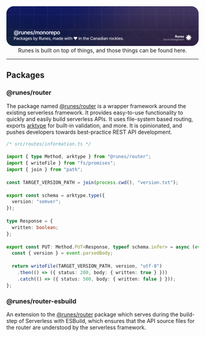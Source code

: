 <img src="./.github/assets/project-banner.png">
<div align="center">Runes is built on top of things, and those things can be found here.</div>
<hr />

## Packages
### @runes/router

The package named [@runes/router]() is a wrapper framework around the existing serverless framework. It provides easy-to-use functionality to quickly and easily build serverless APIs. It uses file-system based routing, exports [arktype]() for built-in validation, and more. It is opinionated, and pushes developers towards best-practice REST API development.

```ts
/* src/routes/information.ts */

import { type Method, arktype } from "@runes/router";
import { writeFile } from "fs/promises";
import { join } from "path";

const TARGET_VERSION_PATH = join(process.cwd(), "version.txt");

export const schema = arktype.type({
  version: "semver";
});

type Response = {
  written: boolean;
};

export const PUT: Method.PUT<Response, typeof schema.infer> = async (event, context) => {
  const { version } = event.parsedBody;

  return writeFile(TARGET_VERSION_PATH, version, "utf-8")
    .then(() => ({ status: 200, body: { written: true } }))
    .catch(() => ({ status: 500, body: { written: false } }));
};
```

### @runes/router-esbuild

An extension to the [@runes/router]() package which serves during the build-step of Serverless with ESBuild, which ensures that the API source files for the router are understood by the serverless framework.
